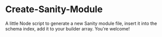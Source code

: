# Create-Sanity-Module
A little Node script to generate a new Sanity module file, insert it into the schema index, add it to your builder array. You're welcome!
